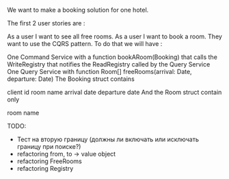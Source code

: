 We want to make a booking solution for one hotel.

The first 2 user stories are :

As a user I want to see all free rooms.
As a user I want to book a room.
They want to use the CQRS pattern. To do that we will have :

One Command Service with a function bookARoom(Booking)
that calls the WriteRegistry
that notifies the ReadRegistry called by the Query Service
One Query Service with function Room[] freeRooms(arrival: Date, departure: Date)
The Booking struct contains

client id
room name
arrival date
departure date
And the Room struct contain only

room name


TODO:
 - Тест на вторую границу (должны ли включать или исключать границу при поиске?)
 - refactoring from, to -> value object
 - refactoring FreeRooms
 - refactoring Registry